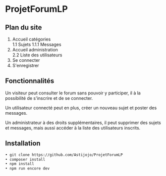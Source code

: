 # ProjetForumLP

## Plan du site

1. Accueil catégories  
1.1 Sujets
1.1.1 Messages  
2. Accueil administration  
2.2 Liste des utilisateurs  
3. Se connecter  
4. S'enregistrer  

## Fonctionnalités

Un visiteur peut consulter le forum sans pouvoir y participer, il à la possibilité de s'inscrire et de se connecter.  

Un utilisateur connecté peut en plus, créer un nouveau sujet et poster des messages.  

Un administrateur à des droits supplémentaires, il peut supprimer des sujets et messages, mais aussi accéder à la liste des utilisateurs inscrits.


## Installation

```bash
• git clone https://github.com/Astijojo/ProjetForumLP
• composer install
• npm install
• npm run encore dev
```
